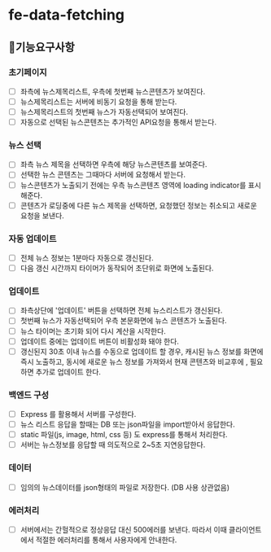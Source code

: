 # fe-data-fetching

## 🚩기능요구사항

### 초기페이지

- [ ] 좌측에 뉴스제목리스트, 우측에 첫번째 뉴스콘텐츠가 보여진다.
- [ ] 뉴스제목리스트는 서버에 비동기 요청을 통해 받는다.
- [ ] 뉴스제목리스트의 첫번째 뉴스가 자동선택되어 보여진다.
- [ ] 자동으로 선택된 뉴스콘텐츠는 추가적인 API요청을 통해서 받는다.

### 뉴스 선택

- [ ] 좌측 뉴스 제목을 선택하면 우측에 해당 뉴스콘텐츠를 보여준다.
- [ ] 선택한 뉴스 콘텐츠는 그때마다 서버에 요청해서 받는다.
- [ ] 뉴스콘텐츠가 노출되기 전에는 우측 뉴스콘텐츠 영역에 loading indicator를 표시해준다.
- [ ] 콘텐츠가 로딩중에 다른 뉴스 제목을 선택하면, 요청했던 정보는 취소되고 새로운 요청을 보낸다.

### 자동 업데이트

- [ ] 전체 뉴스 정보는 1분마다 자동으로 갱신된다.
- [ ] 다음 갱신 시간까지 타이머가 동작되어 초단위로 화면에 노출된다.

### 업데이트

- [ ] 좌측상단에 '업데이트' 버튼을 선택하면 전체 뉴스리스트가 갱신된다.
- [ ] 첫번째 뉴스가 자동선택되어 우측 본문화면에 뉴스 콘텐츠가 노출된다.
- [ ] 뉴스 타이머는 초기화 되어 다시 계산을 시작한다.
- [ ] 업데이트 중에는 업데이트 버튼이 비활성화 돼야 한다.
- [ ] 갱신된지 30초 이내 뉴스를 수동으로 업데이트 할 경우, 캐시된 뉴스 정보를 화면에 즉시 노출하고, 동시에 새로운 뉴스 정보를 가져와서 현재 콘텐츠와 비교후에 , 필요하면 추가로 업데이트 한다.

### 백엔드 구성

- [ ] Express 를 활용해서 서버를 구성한다.
- [ ] 뉴스 리스트 응답을 할때는 DB 또는 json파일을 import받아서 응답한다.
- [ ] static 파일(js, image, html, css 등) 도 express를 통해서 처리한다.
- [ ] 서버는 뉴스정보를 응답할 때 의도적으로 2~5초 지연응답한다.

### 데이터

- [ ] 임의의 뉴스데이터를 json형태의 파일로 저장한다. (DB 사용 상관없음)

### 에러처리

- [ ] 서버에서는 간헐적으로 정상응답 대신 500에러를 보낸다. 따라서 이때 클라이언트에서 적절한 에러처리를 통해서 사용자에게 안내한다.
